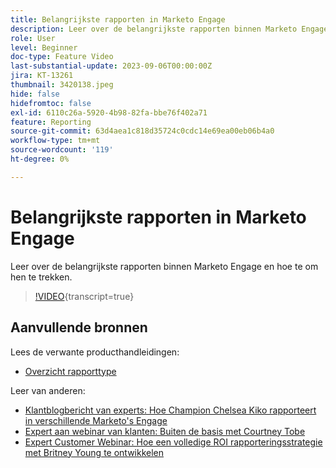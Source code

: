 ```yaml
---
title: Belangrijkste rapporten in Marketo Engage
description: Leer over de belangrijkste rapporten binnen Marketo Engage en hoe te om hen te trekken.
role: User
level: Beginner
doc-type: Feature Video
last-substantial-update: 2023-09-06T00:00:00Z
jira: KT-13261
thumbnail: 3420138.jpeg
hide: false
hidefromtoc: false
exl-id: 6110c26a-5920-4b98-82fa-bbe76f402a71
feature: Reporting
source-git-commit: 63d4aea1c818d35724c0cdc14e69ea00eb06b4a0
workflow-type: tm+mt
source-wordcount: '119'
ht-degree: 0%

---
```


# Belangrijkste rapporten in Marketo Engage

Leer over de belangrijkste rapporten binnen Marketo Engage en hoe te om hen te trekken.

>[!VIDEO](https://video.tv.adobe.com/v/3420138/?learn=on){transcript=true}

## Aanvullende bronnen

Lees de verwante producthandleidingen:

* [Overzicht rapporttype](https://experienceleague.adobe.com/docs/marketo/using/product-docs/reporting/basic-reporting/report-types/report-type-overview.html?lang=nl-NL)

Leer van anderen:

* [Klantblogbericht van experts: Hoe Champion Chelsea Kiko rapporteert in verschillende Marketo&#39;s Engage](https://nation.marketo.com/t5/product-blogs/how-marketo-champion-chelsea-kiko-reports-in-various-marketo/ba-p/242627)
* [Expert aan webinar van klanten: Buiten de basis met Courtney Tobe](https://nation.marketo.com/t5/product-blogs/on-demand-webinar-beyond-the-basics-marketo-reporting/ba-p/302116)
* [Expert Customer Webinar: Hoe een volledige ROI rapporteringsstrategie met Britney Young te ontwikkelen](https://nation.marketo.com/t5/product-blogs/on-demand-webinar-rounding-out-your-reporting-how-to-build-a/ba-p/319082)
